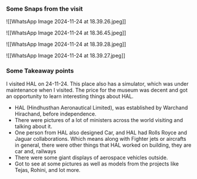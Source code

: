 ### **Some Snaps from the visit**
![[WhatsApp Image 2024-11-24 at 18.39.26.jpeg]]

![[WhatsApp Image 2024-11-24 at 18.36.45.jpeg]]

![[WhatsApp Image 2024-11-24 at 18.39.28.jpeg]]

![[WhatsApp Image 2024-11-24 at 18.39.27.jpeg]]
### **Some Takeaway points**

I visited HAL on 24-11-24. This place also has a simulator, which was under maintenance when I visited. The price for the museum was decent and got an opportunity to learn interesting things about HAL.
- HAL (Hindhusthan Aeronautical Limited), was established by Warchand Hirachand, before independence. 
- There were pictures of a lot of ministers across the world visiting and talking about it.
- One person from HAL also designed Car, and HAL had Rolls Royce and Jaguar collaborations. Which means along with Fighter jets or aircrafts in general, there were other things that HAL worked on building, they are car and, railways
- There were some giant displays of aerospace vehicles outside. 
- Got to see at some pictures as well as models from the projects like Tejas, Rohini, and lot more.
